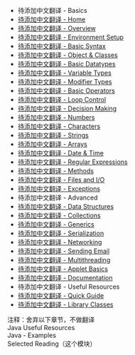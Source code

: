 - 待添加中文翻译 - Basics
 - [待添加中文翻译 - Home](home.md)
 - [待添加中文翻译 - Overview](overview.md)
 - [待添加中文翻译 - Environment Setup](setup.md)
 - [待添加中文翻译 - Basic Syntax](basic-syntax.md)
 - [待添加中文翻译 - Object & Classes](object-classes.md)
 - [待添加中文翻译 - Basic Datatypes](basic-datatypes.md)
 - [待添加中文翻译 - Variable Types](variable-types.md)
 - [待添加中文翻译 - Modifier Types](modifier-types.md)
 - [待添加中文翻译 - Basic Operators](basic-operators.md)
 - [待添加中文翻译 - Loop Control](loop-control.md)
 - [待添加中文翻译 - Decision Making](decision-making.md)
 - [待添加中文翻译 - Numbers](numbers.md)
 - [待添加中文翻译 - Characters](characters.md)
 - [待添加中文翻译 - Strings](strings.md)
 - [待添加中文翻译 - Arrays](arrays.md)
 - [待添加中文翻译 - Date & Time](date-time.md)
 - [待添加中文翻译 - Regular Expressions](regular-expressions.md)
 - [待添加中文翻译 - Methods](methods.md)
 - [待添加中文翻译 - Files and I/O](files-and-io.md)
 - [待添加中文翻译 - Exceptions](exceptions.md)
- 待添加中文翻译 - Advanced
 - [待添加中文翻译 - Data Structures](data-structures.md)
 - [待添加中文翻译 - Collections](collections.md)
 - [待添加中文翻译 - Generics](generics.md)
 - [待添加中文翻译 - Serialization](serialization.md)
 - [待添加中文翻译 - Networking](networking.md)
 - [待添加中文翻译 - Sending Email](sending-email.md)
 - [待添加中文翻译 - Multithreading](multithreading.md)
 - [待添加中文翻译 - Applet Basics](applet-basics.md)
 - [待添加中文翻译 - Documentation](Documentation.md)
- 待添加中文翻译 - Useful Resources
 - [待添加中文翻译 - Quick Guide](quick-guide.md)
 - [待添加中文翻译 - Library Classes](library-classes.md)
 
 >
 注释：舍弃以下章节，不做翻译      
 Java Useful Resources   
 Java - Examples  
 Selected Reading（这个模块）


